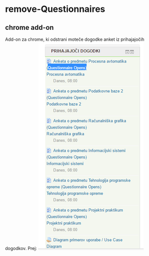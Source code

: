 # remove-Questionnaires
## chrome add-on 

Add-on za chrome, ki odstrani moteče dogodke anket iz prihajajočih dogodkov.
Prej:
![alt text](before.png "prej")
